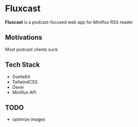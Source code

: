 # Fluxcast

**Fluxcast** is a podcast-focused web app for Miniflux RSS reader

## Motivations

Most podcast clients suck

## Tech Stack

- SvelteKit
- TailwindCSS
- Dexie
- Miniflux API

## TODO

- optimize images
